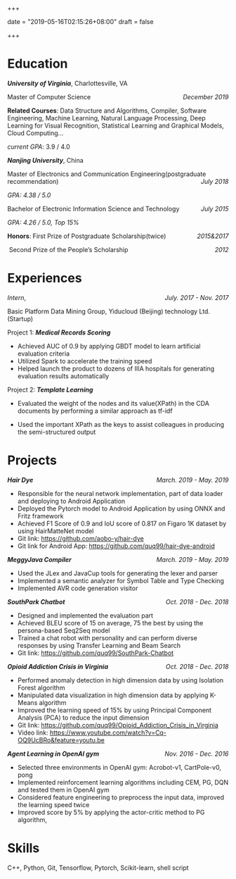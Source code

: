 +++

date = "2019-05-16T02:15:26+08:00"
draft = false

+++

# Education

***University of Virginia***, Charlottesville, VA

Master of Computer Science  <span style="float:right;">*December 2019*</span>

**Related Courses**: Data Structure and Algorithms, Compiler, Software Engineering, Machine Learning, Natural Language Processing, Deep Learning for Visual Recognition, Statistical Learning and Graphical Models, Cloud Computing...

*current GPA*: 3.9 / 4.0

***Nanjing University***, China

Master of Electronics and Communication Engineering(postgraduate recommendation)  <span style="float:right;">*July 2018*</span>

*GPA: 4.38 / 5.0*

Bachelor of Electronic Information Science and Technology 	<span style="float:right;">*July 2015*</span>

*GPA: 4.26 / 5.0, Top 15%*

**Honors**:  First Prize of Postgraduate Scholarship(twice) <span style="float:right;">*2015&2017*</span>

​		 Second Prize of the People’s Scholarship<span style="float:right;">*2012*</span>

# Experiences

*Intern*, <span style="float:right;">*July. 2017 - Nov. 2017*</span>

Basic Platform Data Mining Group, Yiducloud (Beijing) technology Ltd. (Startup) 

Project 1: ***Medical Records Scoring*** 

- Achieved AUC of 0.9 by applying GBDT model to learn artificial evaluation criteria  
- Utilized Spark to accelerate the training speed 
- Helped launch the product to dozens of IIIA hospitals for generating evaluation results automatically 

Project 2: ***Template Learning*** 

- Evaluated the weight of the nodes and its value(XPath) in the CDA documents by performing a similar approach as tf-idf  

- Used the important XPath as the keys to assist colleagues in producing the semi-structured output  

# Projects

***Hair Dye***<span style="float:right;">*March. 2019 - May. 2019*</span>

* Responsible for the neural network implementation, part of data loader and deploying to Android Application 
* Deployed the Pytorch model to Android Application by using ONNX and Fritz framework 
* Achieved F1 Score of 0.9 and IoU score of 0.817 on Figaro 1K dataset by using HairMatteNet model 
* Git link: https://github.com/aobo-y/hair-dye
* Git link for Android App: https://github.com/quq99/hair-dye-android



***MeggyJava Compiler***<span style="float:right;">*March. 2019 - May. 2019*</span>

- Used the JLex and JavaCup tools for generating the lexer and parser 
- Implemented a semantic analyzer for Symbol Table and Type Checking 
- Implemented AVR code generation visitor 



***SouthPark Chatbot***<span style="float:right;">*Oct. 2018 - Dec. 2018*</span>

- Designed and implemented the evaluation part 
- Achieved BLEU score of 15 on average, 75 the best by using the persona-based Seq2Seq model 
- Trained a chat robot with personality and can perform diverse responses by using Transfer Learning and Beam Search 
- Git link: https://github.com/quq99/SouthPark-Chatbot 



***Opioid Addiction Crisis in Virginia***<span style="float:right;">*Oct. 2018 - Dec. 2018*</span>

- Performed anomaly detection in high dimension data by using Isolation Forest algorithm 
- Manipulated data visualization in high dimension data by applying K-Means algorithm 
- Improved the learning speed of 15% by using Principal Component Analysis (PCA) to reduce the input dimension 
- Git link: https://github.com/quq99/Opioid_Addiction_Crisis_in_Virginia 
- Video link: https://www.youtube.com/watch?v=Cq-OQ9UcBRo&feature=youtu.be 



***Agent Learning in OpenAI gym***<span style="float:right;">*Nov. 2016 - Dec. 2016*</span>

- Selected three environments in OpenAI gym: Acrobot-v1, CartPole-v0, pong 
- Implemented reinforcement learning algorithms including CEM, PG, DQN and tested them in OpenAI gym 
- Considered feature engineering to preprocess the input data, improved the learning speed twice 
- Improved score by 5% by applying the actor-critic method to PG algorithm,  

# Skills

C++, Python, Git, Tensorflow, Pytorch, Scikit-learn, shell script
